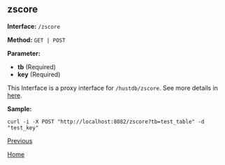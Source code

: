 ## zscore ##

**Interface:** `/zscore`

**Method:** `GET | POST`

**Parameter:** 

*  **tb** (Required)  
*  **key** (Required)  

This Interface is a proxy interface for `/hustdb/zscore`. See more details in [here](../hustdb/hustdb/zscore.md).  

**Sample:**

    curl -i -X POST "http://localhost:8082/zscore?tb=test_table" -d "test_key"

[Previous](../ha.md)

[Home](../../index.md)